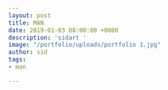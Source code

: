 ```yaml
---
layout: post
title: MAN
date: 2019-01-03 08:00:00 +0000
description: 'sidart '
image: "/portfolio/uploads/portfolio 1.jpg"
author: sid
tags:
- man

---
```

